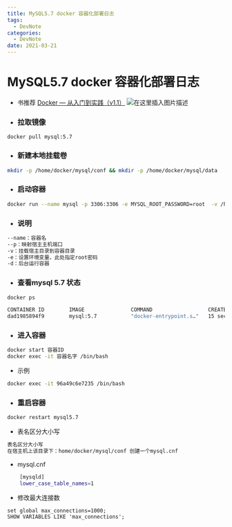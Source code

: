 ```yaml
---
title: MySQL5.7 docker 容器化部署日志
tags:
  - DevNote
categories:
  - DevNote 
date: 2021-03-21
---
```


# MySQL5.7 docker 容器化部署日志
- 书推荐 [Docker — 从入门到实践（v1.1）](https://www.bookstack.cn/books/docker_practice-v1.1.0)
![在这里插入图片描述](https://img-blog.csdnimg.cn/20210323234134590.gif#pic_center)

- ### 拉取镜像
```shell 
docker pull mysql:5.7
```
- ###  新建本地挂载卷
```bash
mkdir -p /home/docker/mysql/conf && mkdir -p /home/docker/mysql/data
```
- ### 启动容器
```bash
docker run --name mysql -p 3306:3306 -e MYSQL_ROOT_PASSWORD=root  -v /home/docker/mysql/conf/my.cnf:/etc/mysql/my.cnf  -v /home/docker/mysql/data:/var/lib/mysql  --restart=on-failure:3 -d mysql:5.7
```
- ### 说明
```bash
--name：容器名
--p：映射宿主主机端口
-v：挂载宿主目录到容器目录
-e：设置环境变量，此处指定root密码
-d：后台运行容器
```
- ### 查看mysql 5.7 状态
```bash
docker ps

CONTAINER ID        IMAGE               COMMAND                  CREATED             STATUS              PORTS                               NAMES
dad1985894f9        mysql:5.7           "docker-entrypoint.s…"   15 seconds ago      Up 14 seconds       33060/tcp, 0.0.0.0:3307->3306/tcp   mysql5.7
```
- ### 进入容器
```bash
docker start 容器ID
docker exec -it 容器名字 /bin/bash
```
- 示例
```bash
docker exec -it 96a49c6e7235 /bin/bash
```
- ### 重启容器
```bash
docker restart mysql5.7
```
- 表名区分大小写
```bash
表名区分大小写
在宿主机上该目录下：home/docker/mysql/conf 创建一个mysql.cnf
```

- mysql.cnf
```bash
	[mysqld]
	lower_case_table_names=1
```
- 修改最大连接数
```
set global max_connections=1000;
SHOW VARIABLES LIKE 'max_connections';
```